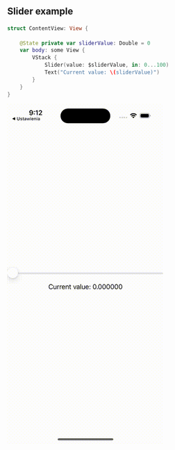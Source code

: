 ## Slider example

```swift
struct ContentView: View {

    @State private var sliderValue: Double = 0
    var body: some View {
        VStack {
            Slider(value: $sliderValue, in: 0...100)
            Text("Current value: \(sliderValue)")
        }
    }
}
```

<img src="preview.gif">
